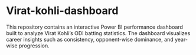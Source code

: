 # Virat-kohli-dashboard
This repository contains an interactive Power BI performance dashboard built to analyze Virat Kohli’s ODI batting statistics. The dashboard visualizes career insights such as consistency, opponent-wise dominance, and year-wise progression.
